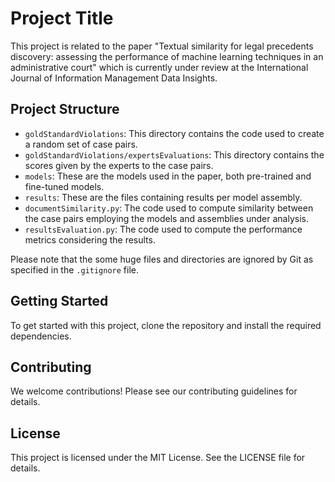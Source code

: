 # Project Title

This project is related to the paper "Textual similarity for legal precedents discovery: assessing the performance of machine learning techniques in an administrative court" which is currently under review at the International Journal of Information Management Data Insights.

## Project Structure

- `goldStandardViolations`: This directory contains the code used to create a random set of case pairs.
- `goldStandardViolations/expertsEvaluations`: This directory contains the scores given by the experts to the case pairs.
- `models`: These are the models used in the paper, both pre-trained and fine-tuned models.
- `results`: These are the files containing results per model assembly.
- `documentSimilarity.py`: The code used to compute similarity between the case pairs employing the models and assemblies under analysis.
- `resultsEvaluation.py`: The code used to compute the performance metrics considering the results.

Please note that the some huge files and directories are ignored by Git as specified in the `.gitignore` file.

## Getting Started

To get started with this project, clone the repository and install the required dependencies.

## Contributing

We welcome contributions! Please see our contributing guidelines for details.

## License

This project is licensed under the MIT License. See the LICENSE file for details.
